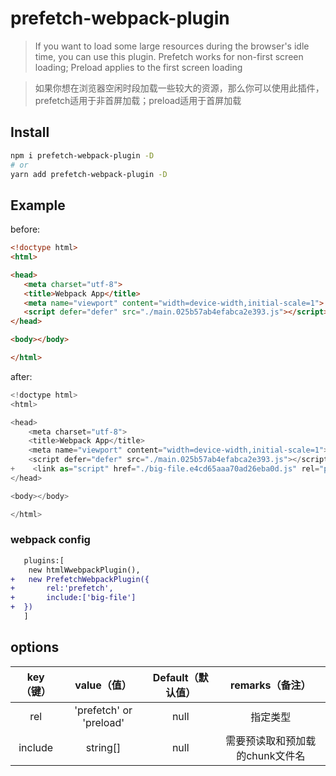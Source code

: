 # prefetch-webpack-plugin

> If you want to load some large resources during the browser's idle time, you can use this plugin. Prefetch works for non-first screen loading; Preload applies to the first screen loading

> 如果你想在浏览器空闲时段加载一些较大的资源，那么你可以使用此插件，prefetch适用于非首屏加载；preload适用于首屏加载

## Install

```bash
npm i prefetch-webpack-plugin -D
# or
yarn add prefetch-webpack-plugin -D
```

## Example

 before:

 ```html
 <!doctype html>
<html>

<head>
    <meta charset="utf-8">
    <title>Webpack App</title>
    <meta name="viewport" content="width=device-width,initial-scale=1">
    <script defer="defer" src="./main.025b57ab4efabca2e393.js"></script>
</head>

<body></body>

</html>

 ```
after:

```js
<!doctype html>
<html>

<head>
    <meta charset="utf-8">
    <title>Webpack App</title>
    <meta name="viewport" content="width=device-width,initial-scale=1">
    <script defer="defer" src="./main.025b57ab4efabca2e393.js"></script>
+    <link as="script" href="./big-file.e4cd65aaa70ad26eba0d.js" rel="prefetch">
</head>

<body></body>

</html>
```
### webpack config

```diff
   plugins:[
    new htmlWwebpackPlugin(),
+   new PrefetchWebpackPlugin({
+       rel:'prefetch',
+       include:['big-file']
+  })
   ]
```
## options

| key（键）|  value（值）| Default（默认值）| remarks（备注）|
| :-----: | :--------: | :------------: | :------: | 
|  rel |  'prefetch' or 'preload' |  null |  指定类型  |
|  include |  string[] |  null |  需要预读取和预加载的chunk文件名|